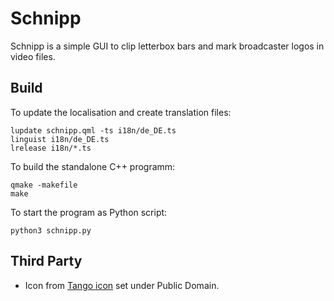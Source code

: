 
# Schnipp

Schnipp is a simple GUI to clip letterbox bars and mark broadcaster logos in video files.

## Build

To update the localisation and create translation files:

    lupdate schnipp.qml -ts i18n/de_DE.ts
    linguist i18n/de_DE.ts
    lrelease i18n/*.ts

To build the standalone C++ programm:

    qmake -makefile
    make

To start the program as Python script:

    python3 schnipp.py

## Third Party

* Icon from [Tango icon](http://tango-project.org/) set under Public Domain.
